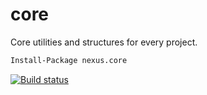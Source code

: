 # core

Core utilities and structures for every project.

```ps
Install-Package nexus.core 
```

[![Build status](https://ci.appveyor.com/api/projects/status/5fkhp1ku9xfgaa2o?svg=true)](https://ci.appveyor.com/project/nexussays/core)